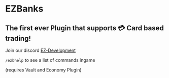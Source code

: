 # EZBanks

## **The first ever Plugin that supports 💳 Card based trading!**

Join our discord [EZ-Development](https://discord.gg/aFKtmjAVxT ":)")

```/ezbhelp``` to see a list of commands ingame

(requires Vault and Economy Plugin)
